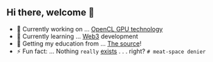 
 ## Hi there, welcome 👋


- 🔭 Currently working on ... [OpenCL GPU technology](https://github.com/alienflip/Project-Sekhmet)
- 🌱 Currently learning ... [Web3](https://www.youtube.com/watch?v=j5a0jTc9S10&ab_channel=YourUncleMoe) development
- 👯 Getting my education from ... [The source](https://cirosantilli.com/)!
- ⚡ Fun fact: ... Nothing `really` [exists](https://www.youtube.com/watch?v=tzOOCnkUlnA&ab_channel=TommyBoy) . . . right? `# meat-space denier`
